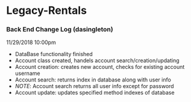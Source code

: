 # Legacy-Rentals

### Back End Change Log (dasingleton)

11/29/2018 10:00pm
- DataBase functionality finished
- Account class created, handels account search/creation/updating
- Account creation: creates new account, checks for existing account username
- Account search: returns index in database along with user info
- *NOTE*: Account search returns all user info except for password
- Account update: updates specified method indexes of database